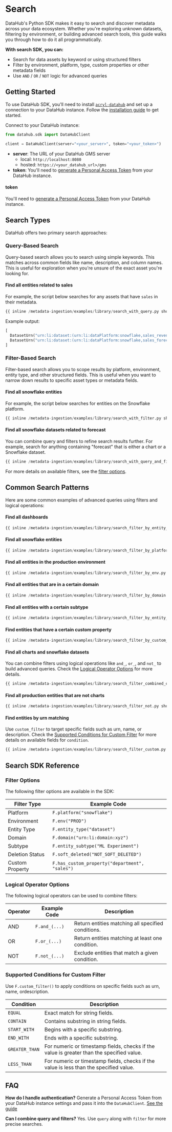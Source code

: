 # Search

DataHub's Python SDK makes it easy to search and discover metadata across your data ecosystem. Whether you're exploring unknown datasets, filtering by environment, or building advanced search tools, this guide walks you through how to do it all programmatically.

**With search SDK, you can:**

- Search for data assets by keyword or using structured filters
- Filter by environment, platform, type, custom properties or other metadata fields
- Use `AND` / `OR` / `NOT` logic for advanced queries

## Getting Started

To use DataHub SDK, you'll need to install [`acryl-datahub`](https://pypi.org/project/acryl-datahub/) and set up a connection to your DataHub instance. Follow the [installation guide](https://docs.datahub.com/docs/metadata-ingestion/cli-ingestion#installing-datahub-cli) to get started.

Connect to your DataHub instance:

```python
from datahub.sdk import DataHubClient

client = DataHubClient(server="<your_server>", token="<your_token>")
```

- **server**: The URL of your DataHub GMS server
  - local: `http://localhost:8080`
  - hosted: `https://<your_datahub_url>/gms`
- **token**: You'll need to [generate a Personal Access Token](https://docs.datahub.com/docs/authentication/personal-access-tokens) from your DataHub instance.

#### token

You'll need to [generate a Personal Access Token](https://docs.datahub.com/docs/authentication/personal-access-tokens) from your DataHub instance.

## Search Types

DataHub offers two primary search approaches:

### Query-Based Search

Query-based search allows you to search using simple keywords. This matches across common fields like name, description, and column names. This is useful for exploration when you're unsure of the exact asset you're looking for.

#### Find all entities related to sales

For example, the script below searches for any assets that have `sales` in their metadata.

```python
{{ inline /metadata-ingestion/examples/library/search_with_query.py show_path_as_comment }}
```

Example output:

```python
[
  DatasetUrn("urn:li:dataset:(urn:li:dataPlatform:snowflake,sales_revenue_2023,PROD)"),
  DatasetUrn("urn:li:dataset:(urn:li:dataPlatform:snowflake,sales_forecast,PROD)")
]
```

### Filter-Based Search

Filter-based search allows you to scope results by platform, environment, entity type, and other structured fields.
This is useful when you want to narrow down results to specific asset types or metadata fields.

#### Find all snowflake entities

For example, the script below searches for entities on the Snowflake platform.

```python
{{ inline /metadata-ingestion/examples/library/search_with_filter.py show_path_as_comment }}
```

#### Find all snowflake datasets related to forecast

You can combine query and filters to refine search results further.
For example, search for anything containing "forecast" that is either a chart or a Snowflake dataset.

```python
{{ inline /metadata-ingestion/examples/library/search_with_query_and_filter.py show_path_as_comment }}
```

For more details on available filters, see the [filter options](#filter-options).

## Common Search Patterns

Here are some common examples of advanced queries using filters and logical operations:

#### Find all dashboards

```python
{{ inline /metadata-ingestion/examples/library/search_filter_by_entity_type.py show_path_as_comment }}
```

#### Find all snowflake entities

```python
{{ inline /metadata-ingestion/examples/library/search_filter_by_platform.py show_path_as_comment }}
```

#### Find all entities in the production environment

```python
{{ inline /metadata-ingestion/examples/library/search_filter_by_env.py show_path_as_comment }}
```

#### Find all entities that are in a certain domain

```python
{{ inline /metadata-ingestion/examples/library/search_filter_by_domain.py show_path_as_comment }}
```

#### Find all entities with a certain subtype

```python
{{ inline /metadata-ingestion/examples/library/search_filter_by_entity_subtype.py show_path_as_comment }}
```

#### Find entities that have a certain custom property

```python
{{ inline /metadata-ingestion/examples/library/search_filter_by_custom_property.py show_path_as_comment }}
```

#### Find all charts and snowflake datasets

You can combine filters using logical operations like `and_`, `or_`, and `not_` to build advanced queries. Check the [Logical Operator Options](#logical-operator-options) for more details.

```python
{{ inline /metadata-ingestion/examples/library/search_filter_combined_operation.py show_path_as_comment }}
```

#### Find all production entities that are not charts

```python
{{ inline /metadata-ingestion/examples/library/search_filter_not.py show_path_as_comment }}
```

#### Find entities by urn matching

Use `custom_filter` to target specific fields such as urn, name, or description. Check the [Supported Conditions for Custom Filter](#supported-conditions-for-custom-filter) for more details on available fields for `condition`.

```python
{{ inline /metadata-ingestion/examples/library/search_filter_custom.py show_path_as_comment }}
```

## Search SDK Reference

### Filter Options

The following filter options are available in the SDK:

| Filter Type     | Example Code                                   |
| --------------- | ---------------------------------------------- |
| Platform        | `F.platform("snowflake")`                      |
| Environment     | `F.env("PROD")`                                |
| Entity Type     | `F.entity_type("dataset")`                     |
| Domain          | `F.domain("urn:li:domain:xyz")`                |
| Subtype         | `F.entity_subtype("ML Experiment")`            |
| Deletion Status | `F.soft_deleted("NOT_SOFT_DELETED")`           |
| Custom Property | `F.has_custom_property("department", "sales")` |

### Logical Operator Options

The following logical operators can be used to combine filters:

| Operator | Example Code  | Description                                        |
| -------- | ------------- | -------------------------------------------------- |
| AND      | `F.and_(...)` | Return entities matching all specified conditions. |
| OR       | `F.or_(...)`  | Return entities matching at least one condition.   |
| NOT      | `F.not_(...)` | Exclude entities that match a given condition.     |

### Supported Conditions for Custom Filter

Use `F.custom_filter()` to apply conditions on specific fields such as urn, name, ordescription.

| Condition      | Description                                                                               |
| -------------- | ----------------------------------------------------------------------------------------- |
| `EQUAL`        | Exact match for string fields.                                                            |
| `CONTAIN`      | Contains substring in string fields.                                                      |
| `START_WITH`   | Begins with a specific substring.                                                         |
| `END_WITH`     | Ends with a specific substring.                                                           |
| `GREATER_THAN` | For numeric or timestamp fields, checks if the value is greater than the specified value. |
| `LESS_THAN`    | For numeric or timestamp fields, checks if the value is less than the specified value.    |

## FAQ

**How do I handle authentication?**
Generate a Personal Access Token from your DataHub instance settings and pass it into the `DataHubClient`.
[See the guide](https://docs.datahub.com/docs/authentication/personal-access-tokens)

**Can I combine query and filters?**
Yes. Use `query` along with `filter` for more precise searches.
